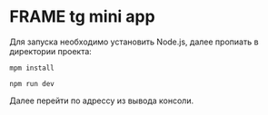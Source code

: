 # FRAME tg mini app

Для запуска необходимо установить Node.js, далее пропиать в директории проекта:

`mpm install`

`npm run dev`

Далее перейти по адрессу из вывода консоли.